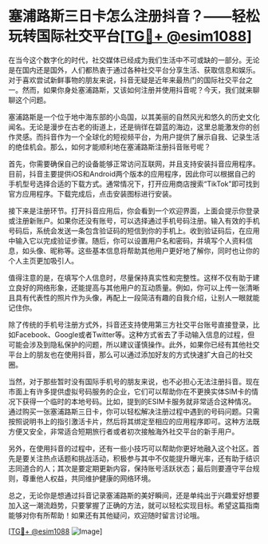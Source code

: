 # 塞浦路斯三日卡怎么注册抖音？——轻松玩转国际社交平台[[TG💪+ @esim1088](https://t.me/s/esim1088)]

在当今这个数字化的时代，社交媒体已经成为我们生活中不可或缺的一部分。无论是在国内还是国外，人们都热衷于通过各种社交平台分享生活、获取信息和娱乐。对于喜欢尝试新鲜事物的朋友来说，抖音无疑是近年来最热门的国际社交平台之一。然而，如果你身处塞浦路斯，又该如何注册并使用抖音呢？今天，我们就来聊聊这个问题。

塞浦路斯是一个位于地中海东部的小岛国，以其美丽的自然风光和悠久的历史文化闻名。无论是漫步在古老的街道上，还是徜徉在碧蓝的海边，这里总能激发你的创作灵感。而抖音作为一个全球化的短视频平台，为用户提供了展示自我、记录生活的绝佳机会。那么，如何才能顺利地在塞浦路斯注册抖音账号呢？

首先，你需要确保自己的设备能够正常访问互联网，并且支持安装抖音应用程序。目前，抖音主要提供iOS和Android两个版本的应用程序，因此你可以根据自己的手机型号选择合适的下载方式。通常情况下，打开应用商店搜索“TikTok”即可找到官方应用程序。下载完成后，点击安装图标进行安装。

接下来是注册环节。打开抖音应用后，你会看到一个欢迎界面，上面会提示你登录或注册新账户。如果你还没有账号，可以选择通过手机号码注册。输入有效的手机号码后，系统会发送一条包含验证码的短信到你的手机上。收到验证码后，在应用中输入它以完成验证步骤。随后，你可以设置用户名和密码，并填写个人资料信息，如头像、昵称等。这些基本信息将帮助其他用户更好地了解你，同时也让你的个人主页更加吸引人。

值得注意的是，在填写个人信息时，尽量保持真实性和完整性。这样不仅有助于建立良好的网络形象，还能提高与其他用户的互动质量。例如，你可以上传一张清晰且具有代表性的照片作为头像，再配上一段简洁有趣的自我介绍，让别人一眼就能记住你。

除了传统的手机号注册方式外，抖音还支持使用第三方社交平台账号直接登录，比如Facebook、Google或者Twitter等。这种方式省去了手动输入信息的过程，但可能会涉及到隐私保护的问题，所以建议谨慎操作。此外，如果你已经有其他社交平台上的朋友也在使用抖音，那么可以通过添加好友的方式快速扩大自己的社交圈。

当然，对于那些暂时没有国际手机号的朋友来说，也不必担心无法注册抖音。现在市面上有许多提供虚拟号码服务的企业，它们可以帮助你在不更换实体SIM卡的情况下获得一个临时的本地号码。比如，提到的ESIM卡服务就非常适合这种情况。通过购买一张塞浦路斯三日卡，你可以轻松解决注册过程中遇到的号码问题。只需按照说明书上的指引激活卡片，然后将其绑定至相应的应用程序即可。这种方法既方便又安全，非常适合短期旅行者或者初次接触海外社交平台的新手用户。

另外，在使用抖音的过程中，还有一些小技巧可以帮助你更好地融入这个社区。首先是要关注热点话题和挑战活动，积极参与其中不仅能提升曝光率，还有助于结识志同道合的人；其次是要定期更新内容，保持账号活跃状态；最后则要遵守平台规则，尊重他人权益，共同维护健康的网络环境。

总之，无论你是想通过抖音记录塞浦路斯的美好瞬间，还是单纯出于兴趣爱好想要加入这一潮流趋势，只要掌握了正确的方法，就可以轻松实现目标。希望这篇指南能够对你有所帮助！如果还有其他疑问，欢迎随时留言讨论哦。

[[TG💪+ @esim1088](https://t.me/s/esim1088) ![Image](https://i.postimg.cc/4NQfJmqS/Snipaste-2025-05-13-00-14-12.png)]